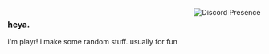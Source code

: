 <a href="https://discord.com/users/735162090880237619">
  <img src="https://lanyard.cnrad.dev/api/735162090880237619" align="right" alt="Discord Presence">
</a>

### heya.
i'm playr! i make some random stuff. usually for fun
<!--
**playr-lol/playr-lol** is a ✨ _special_ ✨ repository because its `README.md` (this file) appears on your GitHub profile.

Here are some ideas to get you started:

- 🔭 I’m currently working on ...
- 🌱 I’m currently learning ...
- 👯 I’m looking to collaborate on ...
- 🤔 I’m looking for help with ...
- 💬 Ask me about ...
- 📫 How to reach me: ...
- 😄 Pronouns: ...
- ⚡ Fun fact: ...
-->
